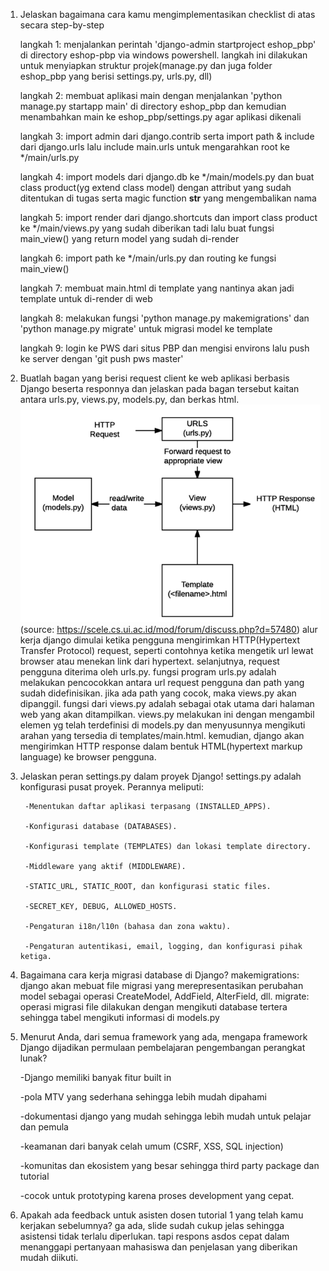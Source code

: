 1. Jelaskan bagaimana cara kamu mengimplementasikan checklist di atas secara step-by-step

    langkah 1: menjalankan perintah 'django-admin startproject eshop_pbp' di directory eshop-pbp via windows powershell. langkah ini dilakukan untuk menyiapkan struktur projek(manage.py dan juga folder eshop_pbp yang berisi settings.py, urls.py, dll)

    langkah 2: membuat aplikasi main dengan menjalankan 'python manage.py startapp main' di directory eshop_pbp dan kemudian menambahkan main ke eshop_pbp/settings.py agar aplikasi dikenali

    langkah 3: import admin dari django.contrib serta import path & include dari django.urls lalu include main.urls untuk mengarahkan root ke */main/urls.py

    langkah 4: import models dari django.db ke */main/models.py dan buat class product(yg extend class model) dengan attribut yang sudah ditentukan di tugas serta magic function __str__ yang mengembalikan nama

    langkah 5: import render dari django.shortcuts dan import class product ke */main/views.py yang sudah diberikan tadi lalu buat fungsi main_view() yang return model yang sudah di-render

    langkah 6: import path ke */main/urls.py dan routing ke fungsi main_view()

    langkah 7: membuat main.html di template yang nantinya akan jadi template untuk di-render di web

    langkah 8: melakukan fungsi 'python manage.py makemigrations' dan 'python manage.py migrate' untuk migrasi model ke template

    langkah 9: login ke PWS dari situs PBP dan mengisi environs lalu push ke server dengan 'git push pws master'

2. Buatlah bagan yang berisi request client ke web aplikasi berbasis Django beserta responnya dan jelaskan pada bagan tersebut kaitan antara urls.py, views.py, models.py, dan berkas html.
![alt text](AlurKerjaDjango.png)
    (source: https://scele.cs.ui.ac.id/mod/forum/discuss.php?d=57480)
    alur kerja django dimulai ketika pengguna mengirimkan HTTP(Hypertext Transfer Protocol) request, seperti contohnya ketika mengetik url lewat browser atau menekan link dari hypertext. selanjutnya, request pengguna diterima oleh urls.py. fungsi program urls.py adalah melakukan pencocokkan antara url request pengguna dan path yang sudah didefinisikan. jika ada path yang cocok, maka views.py akan dipanggil. fungsi dari views.py adalah sebagai otak utama dari halaman web yang akan ditampilkan. views.py melakukan ini dengan mengambil elemen yg telah terdefinisi di models.py dan menyusunnya mengikuti arahan yang tersedia di templates/main.html. kemudian, django akan mengirimkan HTTP response dalam bentuk HTML(hypertext markup language) ke browser pengguna.

3. Jelaskan peran settings.py dalam proyek Django!
    settings.py adalah konfigurasi pusat proyek. Perannya meliputi:

        -Menentukan daftar aplikasi terpasang (INSTALLED_APPS).

        -Konfigurasi database (DATABASES).

        -Konfigurasi template (TEMPLATES) dan lokasi template directory.

        -Middleware yang aktif (MIDDLEWARE).

        -STATIC_URL, STATIC_ROOT, dan konfigurasi static files.

        -SECRET_KEY, DEBUG, ALLOWED_HOSTS.

        -Pengaturan i18n/l10n (bahasa dan zona waktu).

        -Pengaturan autentikasi, email, logging, dan konfigurasi pihak ketiga.

4. Bagaimana cara kerja migrasi database di Django?
    makemigrations: django akan mebuat file migrasi yang merepresentasikan perubahan model sebagai operasi CreateModel, AddField, AlterField, dll.
    migrate: operasi migrasi file dilakukan dengan mengikuti database tertera sehingga tabel mengikuti informasi di models.py

5. Menurut Anda, dari semua framework yang ada, mengapa framework Django dijadikan permulaan pembelajaran pengembangan perangkat lunak?

    -Django memiliki banyak fitur built in

    -pola MTV yang sederhana sehingga lebih mudah dipahami

    -dokumentasi django yang mudah sehingga lebih mudah untuk pelajar dan pemula

    -keamanan dari banyak celah umum (CSRF, XSS, SQL injection)
    
    -komunitas dan ekosistem yang besar sehingga third party package dan tutorial

    -cocok untuk prototyping karena proses development yang cepat.

6. Apakah ada feedback untuk asisten dosen tutorial 1 yang telah kamu kerjakan sebelumnya?
    ga ada, slide sudah cukup jelas sehingga asistensi tidak terlalu diperlukan. tapi respons asdos cepat dalam menanggapi pertanyaan mahasiswa dan penjelasan yang diberikan mudah diikuti.

